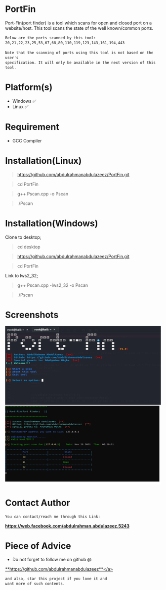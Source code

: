 # PortFin
Port-Fin(port finder) is a tool which scans for open and closed port on a website/host. This tool scans the state of the well known/common ports.
```
Below are the ports scanned by this tool:
20,21,22,23,25,53,67,68,80,110,119,123,143,161,194,443

Note that the scanning of ports using this tool is not based on the user's 
specification. It will only be available in the next version of this tool.
```

# Platform(s)
* Windows  ✅
* Linux    ✅

# Requirement
* GCC Compiler

# Installation(Linux)
>https://github.com/abdulrahmanabdulazeez/PortFin.git

>cd PortFin

>g++ Pscan.cpp -o Pscan

>./Pscan

# Installation(Windows)
Clone to desktop;
>cd desktop

>https://github.com/abdulrahmanabdulazeez/PortFin.git

>cd PortFin

Link to lws2_32;

>g++ Pscan.cpp -lws2_32 -o Pscan

>./Pscan

# Screenshots
![1](pic/p1.png)
![3](pic/p3.png)

# Contact Author
```
You can contact/reach me through this Link:
```
**https://web.facebook.com/abdulrahman.abdulazeez.5243**

# Piece of Advice

* Do not forget to follow me on github @

<a href="https://github.com/abdulrahmanabdulazeez">**https://github.com/abdulrahmanabdulazeez**</a>
```
and also, star this project if you love it and 
want more of such contents.
```











